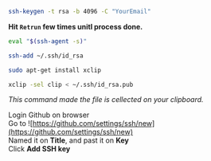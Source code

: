 ```bash
ssh-keygen -t rsa -b 4096 -C "YourEmail"
```

__Hit `Retrun` few times unitl process done.__

```bash
eval "$(ssh-agent -s)"
```

```bash
ssh-add ~/.ssh/id_rsa
```

```bash
sudo apt-get install xclip
```

```bash
xclip -sel clip < ~/.ssh/id_rsa.pub
```
*This command made the file is cellected on your clipboard.*  

Login Github on browser  
Go to ![https://github.com/settings/ssh/new](https://github.com/settings/ssh/new)  
Named it on __Title__, and past it on __Key__  
Click __Add SSH key__  
